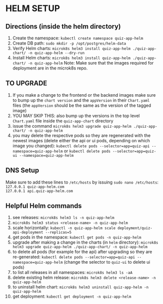 # HELM SETUP

## Directions (inside the helm directory)
1. Create the namespace: `kubectl create namespace quiz-app-helm`
2. Create DB path: `sudo mkdir -p /opt/postgres/helm-data`
3. Verify Helm charts: `microk8s helm3 install quiz-app-helm ./quiz-app-chart/ -n quiz-app-helm --dry-run`
4. Install Helm charts: `microk8s helm3 install quiz-app-helm ./quiz-app-chart/ -n quiz-app-helm`
Note: Make sure that the images required for deployment are in the microk8s repo.  

## TO UPGRADE
1) If you make a change to the frontend or the backend images make sure to bump up the `chart version` and the `appVersion` in their `Chart.yaml` files (the `appVersion` should be the same as the version of the tagged image)
2) YOU MAY SKIP THIS:   also bump up the versions in the top level `Chart.yaml` file inside the `quiz-app-chart` directory
3) issue the command `microk8s helm3 upgrade quiz-app-helm ./quiz-app-chart/ -n quiz-app-helm`
4) you may delete the respective pods so they are regenerated with the newest images (delete either the api or ui pods, depending on which image you changed): `kubectl delete pods --selector=app=quiz-api --namespace=quiz-app-helm` or `kubectl delete pods --selector=app=quiz-ui --namespace=quiz-app-helm`

## DNS Setup
Make sure to add these lines to `/etc/hosts` by issuing `sudo nano /etc/hosts`:  
`127.0.0.1 quiz-app-helm.com`  
`127.0.0.1 api.quiz-app-helm.com`  

## Helpful Helm commands
1) see releases: `microk8s helm3 ls -n quiz-app-helm`
2) `microk8s helm3 status <release-name> -n quiz-app-helm `
3) scale horizontally: `kubectl -n quiz-app-helm scale deployment/quiz-api-deployment --replicas=5`
4) get pods in the namespace: `kubectl get pods -n quiz-app-helm`
5) upgrade after making a change in the charts (in `helm` directory): `microk8s helm3 upgrade quiz-app-helm ./quiz-app-chart/ -n quiz-app-helm`
6) to delete all pods (for example for the api) after upgrading so they are re-generated: `kubectl delete pods --selector=app=quiz-api --namespace=quiz-app-helm` (change the selector to `quiz-ui` to delete ui pods)
7) to list all releases in all namespaces: `microk8s helm3 ls -aA`
8) delete existing helm release: `microk8s helm3 delete <release-name> -n quiz-app-helm`
9) to uninstall helm chart: `microk8s helm3 uninstall quiz-app-helm -n quiz-app-helm`
10) get deployment: `kubectl get deployment -n quiz-app-helm`